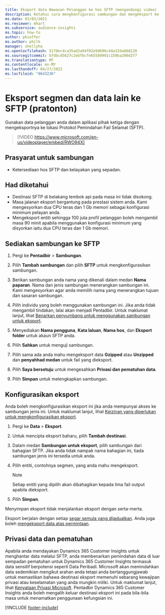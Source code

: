```yaml
---
title: Eksport data Wawasan Pelanggan ke hos SFTP (mengandungi video)
description: Ketahui cara mengkonfigurasi sambungan dan mengeksport ke lokasi SFTP.
ms.date: 03/03/2021
ms.reviewer: mhart
ms.subservice: audience-insights
ms.topic: how-to
author: pkieffer
ms.author: philk
manager: shellyha
ms.openlocfilehash: 5170ec4ca35ad2a94f02e9d696c44a32da888120
ms.sourcegitcommit: b7dbcd5627c2ebfbcfe65589991c159ba290d377
ms.translationtype: MT
ms.contentlocale: ms-MY
ms.lasthandoff: 04/27/2022
ms.locfileid: "8643236"
---
```

# <a name="export-segments-and-other-data-to-sftp-preview"></a>Eksport segmen dan data lain ke SFTP (pratonton)

Gunakan data pelanggan anda dalam aplikasi pihak ketiga dengan mengeksportnya ke lokasi Protokol Pemindahan Fail Selamat (SFTP).

> [!VIDEO https://www.microsoft.com/en-us/videoplayer/embed/RWO94X]

## <a name="prerequisites-for-connection"></a>Prasyarat untuk sambungan

- Ketersediaan hos SFTP dan kelayakan yang sepadan.

## <a name="known-limitations"></a>Had diketahui

- Destinasi SFTP di belakang tembok api pada masa ini tidak disokong. 
- Masa jalanan eksport bergantung pada prestasi sistem anda. Kami mengesyorkan dua CPU teras dan 1 Gb memori sebagai konfigurasi minimum pelayan anda. 
- Mengeksport entiti sehingga 100 juta profil pelanggan boleh mengambil masa 90 minit apabila menggunakan konfigurasi minimum yang disyorkan iaitu dua CPU teras dan 1 Gb memori. 

## <a name="set-up-connection-to-sftp"></a>Sediakan sambungan ke SFTP

1. Pergi ke **Pentadbir** > **Sambungan**.

1. Pilih **Tambah sambungan** dan pilih **SFTP** untuk mengkonfigurasikan sambungan.

1. Berikan sambungan anda nama yang dikenali dalam medan **Nama paparan**. Nama dan jenis sambungan menerangkan sambungan ini. Kami mengesyorkan agar anda memilih nama yang menerangkan tujuan dan sasaran sambungan.

1. Pilih individu yang boleh menggunakan sambungan ini. Jika anda tidak mengambil tindakan, lalai akan menjadi Pentadbir. Untuk maklumat lanjut, lihat [Benarkan penyumbang untuk menggunakan sambungan untuk eksport](connections.md#allow-contributors-to-use-a-connection-for-exports).

1. Menyediakan **Nama pengguna**, **Kata laluan**, **Nama hos**, dan **Eksport folder** untuk akaun SFTP anda.

1. Pilih **Sahkan** untuk menguji sambungan.

1. Pilih sama ada anda mahu mengeksport data **Gzipped** atau **Unzipped** dan **penyahhad medan** untuk fail yang dieksport.

1. Pilih **Saya bersetuju** untuk mengesahkan **Privasi dan pematuhan data**.

1. Pilih **Simpan** untuk melengkapkan sambungan.

## <a name="configure-an-export"></a>Konfigurasikan eksport

Anda boleh mengkonfigurasikan eksport ini jika anda mempunyai akses ke sambungan jenis ini. Untuk maklumat lanjut, lihat [Keizinan yang diperlukan untuk mengkonfigurasikan eksport](export-destinations.md#set-up-a-new-export).

1. Pergi ke **Data** > **Eksport**.

1. Untuk mencipta eksport baharu, pilih **Tambah destinasi**.

1. Dalam medan **Sambungan untuk eksport**, pilih sambungan dari bahagian SFTP. Jika anda tidak nampak nama bahagian ini, tiada sambungan jenis ini tersedia untuk anda.

1. Pilih entiti, contohnya segmen, yang anda mahu mengeksport.

   > [!NOTE]
   > Setiap entiti yang dipilih akan dibahagikan kepada lima fail output apabila dieksport. 

1. Pilih **Simpan**.

Menyimpan eksport tidak menjalankan eksport dengan serta-merta.

Eksport berjalan dengan setiap [segar semula yang dijadualkan](system.md#schedule-tab). Anda juga boleh [mengeksport data atas permintaan](export-destinations.md#run-exports-on-demand). 

## <a name="data-privacy-and-compliance"></a>Privasi data dan pematuhan

Apabila anda mendayakan Dynamics 365 Customer Insights untuk menghantar data melalui SFTP, anda membenarkan pemindahan data di luar sempadan pematuhan untuk Dynamics 365 Customer Insights termasuk data sensitif berpotensi seperti Data Peribadi. Microsoft akan memindahkan data sedemikian mengikut arahan anda tetapi anda bertanggungjawab untuk memastikan bahawa destinasi eksport memenuhi sebarang kewajipan privasi atau keselamatan yang anda mungkin miliki. Untuk maklumat lanjut, lihat [Kenyataan Privasi Microsoft](https://go.microsoft.com/fwlink/?linkid=396732).
Pentadbir Dynamics 365 Customer Insights anda boleh mengalih keluar destinasi eksport ini pada bila-bila masa untuk menamatkan penggunaan kefungsian ini.

[!INCLUDE [footer-include](includes/footer-banner.md)]
